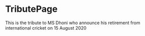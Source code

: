 # TributePage
This is the tribute to MS Dhoni who announce his retirement from international cricket on 15 August 2020
